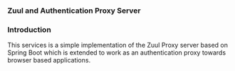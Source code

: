 ### Zuul and Authentication Proxy Server

### Introduction

This services is a simple implementation of the Zuul Proxy server based on Spring Boot which is extended
to work as an authentication proxy towards browser based applications.




